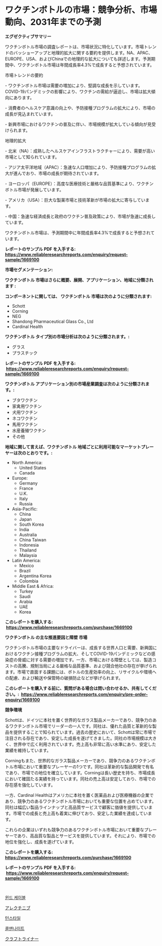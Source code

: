 <p><h1>ワクチンボトルの市場：競争分析、市場動向、2031年までの予測</h1></p><p><strong>エグゼクティブサマリー</strong></p>
<p><p>ワクチンボトル市場の調査レポートは、市場状況に特化しています。市場トレンドのバッショーアップと地理的拡大に関する要約を提供します。NA、APAC、EUROPE、USA、およびChinaでの地理的な拡大についても詳述します。予測期間中、ワクチンボトル市場は年間成長率4.3%で成長すると予想されています。</p><p>市場トレンドの要約</p><p>- ワクチンボトル市場は需要の増加により、堅調な成長を示しています。COVID-19パンデミックの影響により、ワクチンの需給が逼迫し、市場は拡大傾向にあります。</p><p>- 消費者のヘルスケア意識の向上や、予防接種プログラムの拡大により、市場の成長が見込まれています。</p><p>- 新興市場におけるワクチンの普及に伴い、市場規模が拡大している傾向が見受けられます。</p><p>地理的拡大</p><p>- 北米（NA）：成熟したヘルスケアインフラストラクチャーにより、需要が高い市場として知られています。</p><p>- アジア太平洋地域（APAC）：急速な人口増加により、予防接種プログラムの拡大が進んでおり、市場の成長が期待されています。</p><p>- ヨーロッパ（EUROPE）：高度な医療技術と厳格な品質基準により、ワクチンボトル市場が発展しています。</p><p>- アメリカ（USA）：巨大な製薬市場と技術革新が市場の拡大に寄与しています。</p><p>- 中国：急速な経済成長と政府のワクチン普及政策により、市場が急速に成長しています。</p><p>ワクチンボトル市場は、予測期間中に年間成長率4.3%で成長すると予想されています。</p></p>
<p><strong>レポートのサンプル PDF を入手する: <a href="https://www.reliableresearchreports.com/enquiry/request-sample/1669100">https://www.reliableresearchreports.com/enquiry/request-sample/1669100</a></strong></p>
<p><strong>市場セグメンテーション:</strong></p>
<p><strong> ワクチンボトル 市場はさらに概要、展開、アプリケーション、地域に分類されます :</strong></p>
<p><strong>コンポーネントに関しては、 ワクチンボトル 市場は次のように分類されます: &nbsp;</strong></p>
<p><ul><li>Schott</li><li>Corning</li><li>NEG</li><li>Shandong Pharmaceutical Glass Co., Ltd</li><li>Cardinal Health</li></ul></p>
<p><strong> ワクチンボトル タイプ別の市場分析は次のように分類されます。:</strong></p>
<p><ul><li>グラス</li><li>プラスチック</li></ul></p>
<p><strong>レポートのサンプル PDF を入手する: &nbsp;<a href="https://www.reliableresearchreports.com/enquiry/request-sample/1669100">https://www.reliableresearchreports.com/enquiry/request-sample/1669100</a></strong></p>
<p><strong> ワクチンボトル アプリケーション別の市場産業調査は次のように分類されます。:</strong></p>
<p><ul><li>ブタワクチン</li><li>家禽用ワクチン</li><li>犬用ワクチン</li><li>ネコワクチン</li><li>馬用ワクチン</li><li>水産養殖ワクチン</li><li>その他</li></ul></p>
<p><strong>地域に関して言えば、ワクチンボトル 地域ごとに利用可能なマーケットプレーヤーは次のとおりです。:</strong></p>
<p><ul>
    <li>
        North America:
        <ul>
            <li>United States</li>
            <li>Canada</li>
        </ul>
    </li>
    <li>
        Europe:
        <ul>
            <li>Germany</li>
            <li>France</li>
            <li>U.K.</li>
            <li>Italy</li>
            <li>Russia</li>
        </ul>
    </li>
    <li>
        Asia-Pacific:
        <ul>
            <li>China</li>
            <li>Japan</li>
            <li>South Korea</li>
            <li>India</li>
            <li>Australia</li>
            <li>China Taiwan</li>
            <li>Indonesia</li>
            <li>Thailand</li>
            <li>Malaysia</li>
        </ul>
    </li>
    <li>
        Latin America:
        <ul>
            <li>Mexico</li>
            <li>Brazil</li>
            <li>Argentina Korea</li>
            <li>Colombia</li>
        </ul>
    </li>
    <li>
        Middle East & Africa:
        <ul>
            <li>Turkey</li>
            <li>Saudi</li>
            <li>Arabia</li>
            <li>UAE</li>
            <li>Korea</li>
        </ul>
    </li>
    </ul></p>
<p><strong>このレポートを購入する: &nbsp;<a href="https://www.reliableresearchreports.com/purchase/1669100">https://www.reliableresearchreports.com/purchase/1669100</a></strong></p>
<p><strong>ワクチンボトル の主な推進要因と障壁 市場</strong></p>
<p><p>ワクチンボトル市場の主要なドライバーは、成長する世界人口と需要、新興国におけるワクチン接種プログラムの拡大、そしてCOVID-19パンデミックなどの感染症の脅威に対する需要の増加です。一方、市場における障壁としては、製造コストの高騰、規制当局による厳格な品質基準、および競合他社の存在が挙げられます。市場で直面する課題には、ボトルの生産効率の向上、リサイクルや環境への配慮、および輸送や保管時の破損防止などが挙げられます。</p></p>
<p><strong>このレポートを購入する前に、質問がある場合は問い合わせるか、共有してください。:&nbsp; <a href="https://www.reliableresearchreports.com/enquiry/pre-order-enquiry/1669100">https://www.reliableresearchreports.com/enquiry/pre-order-enquiry/1669100</a></strong></p>
<p><strong>競争環境</strong></p>
<p><p>Schottは、ドイツに本社を置く世界的なガラス製品メーカーであり、競争力のあるワクチンボトル市場でリーダーの一人です。同社は、優れた品質と革新的な製品を提供することで知られています。過去の歴史において、Schottは常に市場で注目される存在であり、安定した成長を遂げてきました。同社の市場規模は大きく、世界中で広く利用されています。売上高も非常に高い水準にあり、安定した業績を維持しています。</p><p>Corningもまた、世界的なガラス製品メーカーであり、競争力のあるワクチンボトル市場において重要なプレーヤーの1つです。同社は革新的な製品開発で有名であり、市場での地位を確立しています。Corningは長い歴史を持ち、市場成長において確固たる実績を持っています。同社の売上高は安定しており、市場での存在感を強化しています。</p><p>一方、Cardinal Healthはアメリカに本社を置く医薬品および医療機器の企業であり、競争力のあるワクチンボトル市場においても重要な位置を占めています。同社は幅広い製品ラインナップと高品質サービスで顧客に価値を提供しています。市場での成長と売上高も着実に伸びており、安定した業績を達成しています。</p><p>これらの企業はいずれも競争力のあるワクチンボトル市場において重要なプレーヤーであり、高品質な製品とサービスを提供しています。それにより、市場での地位を強化し、成長を遂げています。</p></p>
<p><strong>このレポートを購入する: &nbsp; <a href="https://www.reliableresearchreports.com/purchase/1669100">https://www.reliableresearchreports.com/purchase/1669100</a></strong></p>
<p><strong>レポートのサンプル PDF を入手する: &nbsp;<a href="https://www.reliableresearchreports.com/enquiry/request-sample/1669100">https://www.reliableresearchreports.com/enquiry/request-sample/1669100</a></strong><strong></strong></p>
<p>&nbsp;</p>
<p><p><a href="https://github.com/wallacBahrtyinger567686/Market-Research-Report-List-1/blob/main/881898815196.md">윈드 케이블</a></p><p><a href="https://medium.com/@desekay3566/%E3%82%A2%E3%83%AC%E3%82%AF%E3%83%81%E3%83%8B%E3%83%96%E5%B8%82%E5%A0%B4-%E5%B8%82%E5%A0%B4%E3%82%B7%E3%82%A7%E3%82%A2-%E5%B8%82%E5%A0%B4%E3%83%88%E3%83%AC%E3%83%B3%E3%83%89-%E3%81%8A%E3%82%88%E3%81%B3%E5%B0%86%E6%9D%A5%E3%81%AE%E6%88%90%E9%95%B7%E3%82%92%E6%8E%A2%E3%82%8B-55f4015af36f">アレクチニブ</a></p><p><a href="https://medium.com/@lizaheller2023/%ED%84%B4%EC%8A%A4%ED%83%80%EC%9D%BC-%EC%8B%9C%EC%9E%A5%EC%9D%80-%EC%8B%9C%EC%9E%A5-%EC%A0%90%EC%9C%A0%EC%9C%A8-%ED%81%AC%EA%B8%B0-%EB%B0%8F-2031%EB%85%84%EA%B9%8C%EC%A7%80-%EC%98%88%EC%83%81%EB%90%9C-%EC%98%88%EC%B8%A1%EC%97%90-%EC%A4%91%EC%A0%90%EC%9D%84-%EB%91%A1%EB%8B%88%EB%8B%A4-4f208b155eaa">턴스타일</a></p><p><a href="https://medium.com/@mayekuhic00/%EC%BD%9C%EB%A7%8C%EB%82%98%EC%9D%B4%ED%8A%B8-%EC%8B%9C%EC%9E%A5-%EC%A1%B0%EC%82%AC-%EB%B3%B4%EA%B3%A0%EC%84%9C-%EA%B7%B8-%EC%97%AD%EC%82%AC-%EB%B0%8F-2024%EB%85%84%EB%B6%80%ED%84%B0-2031%EB%85%84%EA%B9%8C%EC%A7%80%EC%9D%98-%EC%98%88%EC%B8%A1-c45d9d307259">콜맨나이트</a></p><p><a href="https://medium.com/@colbu56546/%E3%82%AF%E3%83%A9%E3%83%95%E3%83%88%E3%83%A9%E3%82%A4%E3%83%8A%E3%83%BC%E3%83%9E%E3%83%BC%E3%82%B1%E3%83%83%E3%83%88%E5%88%86%E6%9E%90-%E3%81%9D%E3%81%AEcagr-%E5%B8%82%E5%A0%B4%E3%82%BB%E3%82%B0%E3%83%A1%E3%83%B3%E3%83%86%E3%83%BC%E3%82%B7%E3%83%A7%E3%83%B3-%E3%81%8A%E3%82%88%E3%81%B3%E3%82%B0%E3%83%AD%E3%83%BC%E3%83%90%E3%83%AB%E6%A5%AD%E7%95%8C%E6%A6%82%E8%A6%81-b3a3437ba202">クラフトライナー</a></p></p>